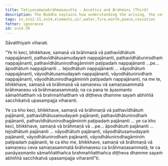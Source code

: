 ```yaml
---
title: Tatiyasamaṇabrāhmaṇasutta - Ascetics and Brahmins (Third)
description: The Buddha explains how understanding the arising, the cessation, and the path leading to the cessation in regards to the four elements leads to peace in this very life.
tags: sn,sn12-21,sn14,elements,air,water,fire,earth,peace,cessation
fetter: ignorance
id: sn14.39
---
```


Sāvatthiyaṁ viharati.

“Ye hi keci, bhikkhave, samaṇā vā brāhmaṇā vā pathavīdhātuṁ nappajānanti, pathavīdhātusamudayaṁ nappajānanti, pathavīdhātunirodhaṁ nappajānanti, pathavīdhātunirodhagāminiṁ paṭipadaṁ nappajānanti …pe… āpodhātuṁ nappajānanti … tejodhātuṁ nappajānanti … vāyodhātuṁ nappajānanti, vāyodhātusamudayaṁ nappajānanti, vāyodhātunirodhaṁ nappajānanti, vāyodhātunirodhagāminiṁ paṭipadaṁ nappajānanti, na me te, bhikkhave, samaṇā vā brāhmaṇā vā samaṇesu vā samaṇasammatā brāhmaṇesu vā brāhmaṇasammatā; na ca pana te āyasmanto sāmaññatthaṁ vā brahmaññatthaṁ vā diṭṭheva dhamme sayaṁ abhiññā sacchikatvā upasampajja viharanti.

Ye ca kho keci, bhikkhave, samaṇā vā brāhmaṇā vā pathavīdhātuṁ pajānanti, pathavīdhātusamudayaṁ pajānanti, pathavīdhātunirodhaṁ pajānanti, pathavīdhātunirodhagāminiṁ paṭipadaṁ pajānanti … ye ca kho keci, bhikkhave, samaṇā vā brāhmaṇā vā …pe… āpodhātuṁ pajānanti … tejodhātuṁ pajānanti … vāyodhātuṁ pajānanti, vāyodhātusamudayaṁ pajānanti, vāyodhātunirodhaṁ pajānanti, vāyodhātunirodhagāminiṁ paṭipadaṁ pajānanti, te ca kho me, bhikkhave, samaṇā vā brāhmaṇā vā samaṇesu ceva samaṇasammatā brāhmaṇesu ca brāhmaṇasammatā; te ca panāyasmanto sāmaññatthañca brahmaññatthañca diṭṭheva dhamme sayaṁ abhiññā sacchikatvā upasampajja viharantī”ti.